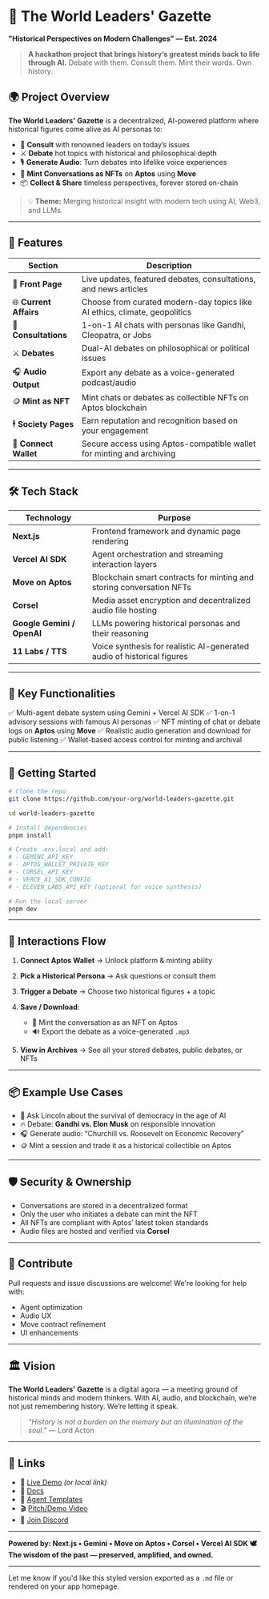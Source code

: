 
# 📰 The World Leaders' Gazette

**"Historical Perspectives on Modern Challenges" — Est. 2024**

> **A hackathon project that brings history’s greatest minds back to life through AI.**
> Debate with them. Consult them. Mint their words. Own history.



## 🌍 Project Overview

**The World Leaders' Gazette** is a decentralized, AI-powered platform where historical figures come alive as AI personas to:

* 📜 **Consult** with renowned leaders on today’s issues
* ⚔️ **Debate** hot topics with historical and philosophical depth
* 🎙️ **Generate Audio**: Turn debates into lifelike voice experiences
* 🧬 **Mint Conversations as NFTs** on **Aptos** using **Move**
* 📦 **Collect & Share** timeless perspectives, forever stored on-chain

> 💡 **Theme:** Merging historical insight with modern tech using AI, Web3, and LLMs.

---

## 🧠 Features

| Section                | Description                                                                |
| ---------------------- | -------------------------------------------------------------------------- |
| 📰 **Front Page**      | Live updates, featured debates, consultations, and news articles           |
| 🌐 **Current Affairs** | Choose from curated modern-day topics like AI ethics, climate, geopolitics |
| 💬 **Consultations**   | 1-on-1 AI chats with personas like Gandhi, Cleopatra, or Jobs              |
| ⚔️ **Debates**         | Dual-AI debates on philosophical or political issues                       |
| 🎧 **Audio Output**    | Export any debate as a voice-generated podcast/audio                       |
| 🪙 **Mint as NFT**     | Mint chats or debates as collectible NFTs on Aptos blockchain              |
| 🕴️ **Society Pages**  | Earn reputation and recognition based on your engagement                   |
| 🔐 **Connect Wallet**  | Secure access using Aptos-compatible wallet for minting and archiving      |

---

## 🛠️ Tech Stack

| Technology                 | Purpose                                                                |
| -------------------------- | ---------------------------------------------------------------------- |
| **Next.js**                | Frontend framework and dynamic page rendering                          |
| **Vercel AI SDK**          | Agent orchestration and streaming interaction layers                   |
| **Move on Aptos**          | Blockchain smart contracts for minting and storing conversation NFTs   |
| **Corsel**                 | Media asset encryption and decentralized audio file hosting            |
| **Google Gemini / OpenAI** | LLMs powering historical personas and their reasoning                  |
| **11 Labs / TTS**          | Voice synthesis for realistic AI-generated audio of historical figures |

---

## 🧪 Key Functionalities

✅ Multi-agent debate system using Gemini + Vercel AI SDK
✅ 1-on-1 advisory sessions with famous AI personas
✅ NFT minting of chat or debate logs on **Aptos** using **Move**
✅ Realistic audio generation and download for public listening
✅ Wallet-based access control for minting and archival

---

## 🚀 Getting Started

```bash
# Clone the repo
git clone https://github.com/your-org/world-leaders-gazette.git

cd world-leaders-gazette

# Install dependencies
pnpm install

# Create .env.local and add:
# - GEMINI_API_KEY
# - APTOS_WALLET_PRIVATE_KEY
# - CORSEL_API_KEY
# - VERCE_AI_SDK_CONFIG
# - ELEVEN_LABS_API_KEY (optional for voice synthesis)

# Run the local server
pnpm dev
```

---

## 🔗 Interactions Flow

1. **Connect Aptos Wallet** → Unlock platform & minting ability
2. **Pick a Historical Persona** → Ask questions or consult them
3. **Trigger a Debate** → Choose two historical figures + a topic
4. **Save / Download**:

   * 🧠 Mint the conversation as an NFT on Aptos
   * 🔊 Export the debate as a voice-generated `.mp3`
5. **View in Archives** → See all your stored debates, public debates, or NFTs

---

## 📦 Example Use Cases

* 🧠 Ask Lincoln about the survival of democracy in the age of AI
* 🔥 Debate: **Gandhi vs. Elon Musk** on responsible innovation
* 🎧 Generate audio: “Churchill vs. Roosevelt on Economic Recovery”
* 🪙 Mint a session and trade it as a historical collectible on Aptos

---
## 🛡️ Security & Ownership

* Conversations are stored in a decentralized format
* Only the user who initiates a debate can mint the NFT
* All NFTs are compliant with Aptos’ latest token standards
* Audio files are hosted and verified via **Corsel**
---
## 📣 Contribute
Pull requests and issue discussions are welcome! We're looking for help with:

* Agent optimization
* Audio UX
* Move contract refinement
* UI enhancements

---

## 🏛️ Vision

**The World Leaders' Gazette** is a digital agora — a meeting ground of historical minds and modern thinkers. With AI, audio, and blockchain, we’re not just remembering history. We’re letting it speak.

> *"History is not a burden on the memory but an illumination of the soul."* — Lord Acton

---

## 🔗 Links

* 🔴 [Live Demo](https://worldleadersgazette.xyz) *(or local link)*
* 📖 [Docs](https://worldleadersgazette.xyz/docs)
* 🧠 [Agent Templates](https://worldleadersgazette.xyz/agents)
* 🎬 [Pitch/Demo Video](#)
* 💬 [Join Discord](#)

---

**Powered by: Next.js • Gemini • Move on Aptos • Corsel • Vercel AI SDK**
**🕊️ The wisdom of the past — preserved, amplified, and owned.**

---

Let me know if you'd like this styled version exported as a `.md` file or rendered on your app homepage.
